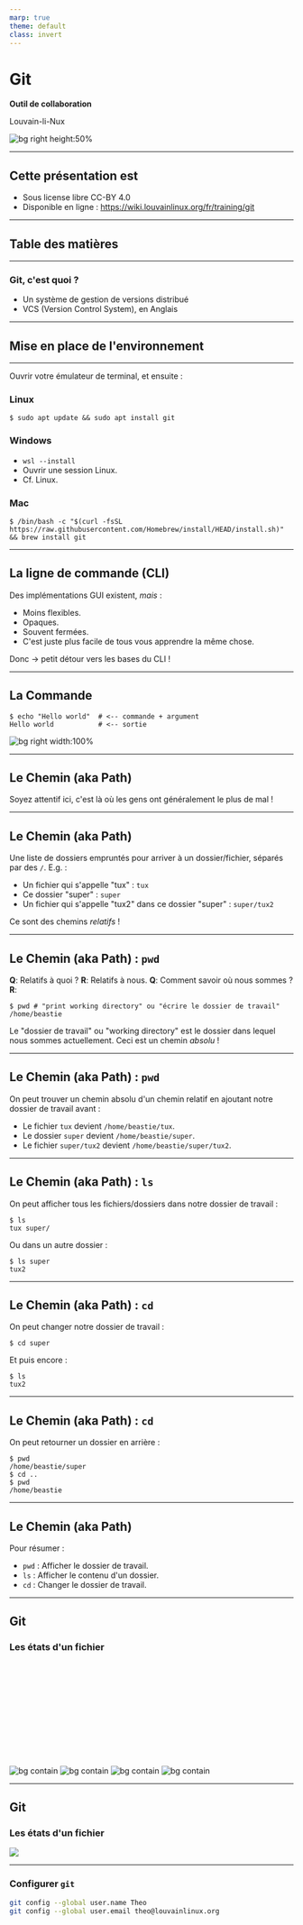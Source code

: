 ```yaml
---
marp: true
theme: default
class: invert
---
```


# Git

**Outil de collaboration**

Louvain-li-Nux

![bg right height:50%](img/git-icon.svg)

---

## Cette présentation est

- Sous license libre CC-BY 4.0
- Disponible en ligne : <https://wiki.louvainlinux.org/fr/training/git>

---

## Table des matières

<!-- TODO -->
<!-- pas moyen de gen ça automatiquement avec MARP? -->

---

### Git, c'est quoi ?

- Un système de gestion de versions distribué
- VCS (Version Control System), en Anglais

---

## Mise en place de l'environnement

---

Ouvrir votre émulateur de terminal, et ensuite :

### Linux

```console
$ sudo apt update && sudo apt install git
```

### Windows

- `wsl --install`
- Ouvrir une session Linux.
- Cf. Linux.

### Mac

```console
$ /bin/bash -c "$(curl -fsSL https://raw.githubusercontent.com/Homebrew/install/HEAD/install.sh)" && brew install git
```

---

## La ligne de commande (CLI)

Des implémentations GUI existent, *mais* :

- Moins flexibles.
- Opaques.
- Souvent fermées.
- C'est juste plus facile de tous vous apprendre la même chose.

Donc $\rightarrow$ petit détour vers les bases du CLI !

---

## La Commande

```console
$ echo "Hello world"  # <-- commande + argument
Hello world           # <-- sortie
```

![bg right width:100%](img/commande.png)

---

## Le Chemin (aka Path)

Soyez attentif ici, c'est là où les gens ont généralement le plus de mal !

---

## Le Chemin (aka Path)

Une liste de dossiers empruntés pour arriver à un dossier/fichier, séparés par des `/`. E.g. :

- Un fichier qui s'appelle "tux" : `tux`
- Ce dossier "super" : `super`
- Un fichier qui s'appelle "tux2" dans ce dossier "super" : `super/tux2`

Ce sont des chemins *relatifs* !

---

## Le Chemin (aka Path) : `pwd`

**Q**: Relatifs à quoi ? **R**: Relatifs à nous.
**Q**: Comment savoir où nous sommes ? **R**:

```console
$ pwd # "print working directory" ou "écrire le dossier de travail"
/home/beastie
```

Le "dossier de travail" ou "working directory" est le dossier dans lequel nous sommes actuellement.
Ceci est un chemin *absolu* !

---

## Le Chemin (aka Path) : `pwd`

On peut trouver un chemin absolu d'un chemin relatif en ajoutant notre dossier de travail avant :

- Le fichier `tux` devient `/home/beastie/tux`.
- Le dossier `super` devient `/home/beastie/super`.
- Le fichier `super/tux2` devient `/home/beastie/super/tux2`.

---

## Le Chemin (aka Path) : `ls`

On peut afficher tous les fichiers/dossiers dans notre dossier de travail :

```console
$ ls
tux	super/
```

Ou dans un autre dossier :

```console
$ ls super
tux2
```

---

## Le Chemin (aka Path) : `cd`

On peut changer notre dossier de travail :

```console
$ cd super
```

Et puis encore :

```console
$ ls
tux2
```

---

## Le Chemin (aka Path) : `cd`

On peut retourner un dossier en arrière :

```console
$ pwd
/home/beastie/super
$ cd ..
$ pwd
/home/beastie
```

---

## Le Chemin (aka Path)

Pour résumer :

- `pwd` : Afficher le dossier de travail.
- `ls` : Afficher le contenu d'un dossier.
- `cd` : Changer le dossier de travail.

---

## Git

### Les états d'un fichier

<br/> <br/> <br/> <br/> <br/> <br/> <br/> <br/> <br/> <br/>

![bg contain](img/tabler-file-check.svg)
![bg contain](img/tabler-file-pencil.svg)
![bg contain](img/tabler-file-diff.svg)
![bg contain](img/tabler-mail.svg)

---

## Git

### Les états d'un fichier

![](img/file-states.svg)

<!-- 
https://mermaid.live
```
sequenceDiagram
    participant Sans changements
    participant Changé
    participant Staged

    Sans changements ->> Changé: Modifications dans le fichier
    Changé ->> Staged: Préparer le fichier au commit
    Staged ->> Sans changements: Commit
```
 -->

---

### Configurer `git`

```sh
git config --global user.name Theo
git config --global user.email theo@louvainlinux.org
```
